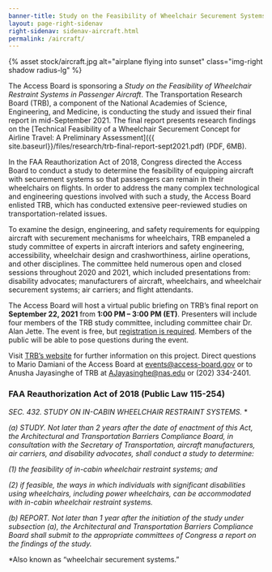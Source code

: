 ```yaml
---
banner-title: Study on the Feasibility of Wheelchair Securement Systems on Aircraft
layout: page-right-sidenav
right-sidenav: sidenav-aircraft.html
permalink: /aircraft/
---
```


{% asset stock/aircraft.jpg alt="airplane flying into sunset" class="img-right shadow radius-lg" %}

The Access Board is sponsoring a *Study on the Feasibility of Wheelchair Restraint Systems in Passenger Aircraft*. The Transportation Research Board (TRB), a component of the National Academies of Science, Engineering, and Medicine, is conducting the study and issued their final report in mid-September 2021. The final report presents research findings on the [Technical Feasibility of a Wheelchair Securement Concept for Airline Travel: A Preliminary Assessment]({{ site.baseurl}}/files/research/trb-final-report-sept2021.pdf) (PDF, 6MB).

In the FAA Reauthorization Act of 2018, Congress directed the Access Board to conduct a study to determine the feasibility of equipping aircraft with securement systems so that passengers can remain in their wheelchairs on flights. In order to address the many complex technological and engineering questions involved with such a study, the Access Board enlisted TRB, which has conducted extensive peer-reviewed studies on transportation-related issues. 

To examine the design, engineering, and safety requirements for equipping aircraft with securement mechanisms for wheelchairs, TRB empaneled a study committee of experts in aircraft interiors and safety engineering, accessibility, wheelchair design and crashworthiness, airline operations, and other disciplines. The committee held numerous open and closed sessions throughout 2020 and 2021, which included presentations from: disability advocates; manufacturers of aircraft, wheelchairs, and wheelchair securement systems; air carriers; and flight attendants. 

The Access Board will host a virtual public briefing on TRB’s final report on **September 22, 2021** from **1:00 PM – 3:00 PM (ET)**. Presenters will include four members of the TRB study committee, including committee chair Dr. Alan Jette. The event is free, but [registration is required](https://www.zoomgov.com/webinar/register/WN_0qGkUge8Sgeh_igXH1TpLw). Members of the public will be able to pose questions during the event. 

Visit [TRB’s website](https://www8.nationalacademies.org/pa/projectview.aspx?key=51840) for further information on this project. Direct questions to Mario Damiani of the Access Board at <events@access-board.gov> or to Anusha Jayasinghe of TRB at <AJayasinghe@nas.edu> or (202) 334-2401. 

### FAA Reauthorization Act of 2018 (Public Law 115-254) 

*SEC. 432. STUDY ON IN-CABIN WHEELCHAIR RESTRAINT SYSTEMS.* * 

*(a) STUDY. Not later than 2 years after the date of enactment of this Act, the Architectural and Transportation Barriers Compliance Board, in consultation with the Secretary of Transportation, aircraft manufacturers, air carriers, and disability advocates, shall conduct a study to determine:*

*(1) the feasibility of in-cabin wheelchair restraint systems; and*

*(2) if feasible, the ways in which individuals with significant disabilities using wheelchairs, including power wheelchairs, can be accommodated with in-cabin wheelchair restraint systems.*

*(b) REPORT. Not later than 1 year after the initiation of the study under subsection (a), the Architectural and Transportation Barriers Compliance Board shall submit to the appropriate committees of Congress a report on the findings of the study.*

*Also known as “wheelchair securement systems.” 

